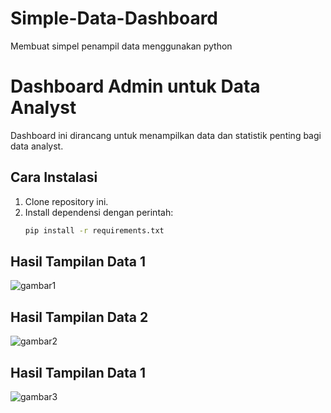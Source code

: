 # Simple-Data-Dashboard
Membuat simpel penampil data menggunakan python

# Dashboard Admin untuk Data Analyst

Dashboard ini dirancang untuk menampilkan data dan statistik penting bagi data analyst.

## Cara Instalasi

1. Clone repository ini.
2. Install dependensi dengan perintah:
   ```bash
   pip install -r requirements.txt


## Hasil Tampilan Data 1
![gambar1](./img/1.png)

## Hasil Tampilan Data 2
![gambar2](./img/2.png)

## Hasil Tampilan Data 1
![gambar3](./img/3.png)